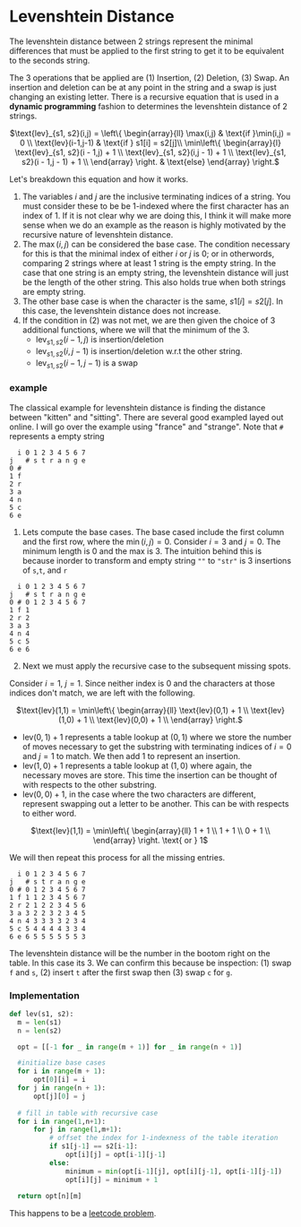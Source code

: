 # Levenshtein Distance

The levenshtein distance between 2 strings represent the minimal differences that must be applied to the first string to get it to be equivalent to the seconds string.

The 3 operations that be applied are (1) Insertion, (2) Deletion, (3) Swap. An insertion and deletion can be at any point in the string and a swap is just changing an existing letter. There is a recursive equation that is used in a **dynamic programming** fashion to determines the levenshtein distance of 2 strings.

<center>

$\text{lev}_{s1, s2}(i,j) = \left\{
\begin{array}{ll}
        \max(i,j) & \text{if }\min(i,j) = 0 \\
        \text{lev}(i-1,j-1) & \text{if } s1[i] = s2[j]\\
        \min\left\{
        \begin{array}{l}
            \text{lev}_{s1, s2}(i - 1,j) + 1 \\
            \text{lev}_{s1, s2}(i,j - 1) + 1 \\
            \text{lev}_{s1, s2}(i - 1,j - 1) + 1 \\
        \end{array}
        \right. & \text{else}
\end{array} 
\right.$

</center>

Let's breakdown this equation and how it works. 
1. The variables $i$ and $j$ are the inclusive terminating indices of a string. You must consider these to be be 1-indexed where the first character has an index of 1. If it is not clear why we are doing this, I think it will make more sense when we do an example as the reason is highly motivated by the recursive nature of levenshtein distance.
2. The $\max(i,j)$ can be considered the base case. The condition necessary for this is that the minimal index of either $i$ or $j$ is 0; or in otherwords, comparing 2 strings where at least 1 string is the empty string. In the case that one string is an empty string, the levenshtein distance will just be the length of the other string. This also holds true when both strings are empty string.
3. The other base case is when the character is the same, $s1[i] = s2[j]$. In this case, the levenshtein distance does not increase.
4. If the condition in (2) was not met, we are then given the choice of 3 additional functions, where we will that the minimum of the 3.
    - $\text{lev}_{s1, s2}(i - 1,j)$ is insertion/deletion
    - $\text{lev}_{s1, s2}(i,j - 1)$ is insertion/deletion w.r.t the other string.
    - $\text{lev}_{s1, s2}(i - 1,j - 1)$ is a swap

### example
The classical example for levenshtein distance is finding the distance between "kitten" and "sitting". There are several good exampled layed out online. I will go over the example using "france" and "strange".
Note that `#` represents a empty string
```
  i 0 1 2 3 4 5 6 7 
j   # s t r a n g e
0 #
1 f
2 r
3 a
4 n
5 c
6 e
```

1. Lets compute the base cases. The base cased include the first column and the first row, where the $\min(i,j)=0$. Consider $i=3$ and $j=0$. The minimum length is $0$ and the max is $3$. The intuition behind this is because inorder to transform and empty string `""` to `"str"` is 3 insertions of `s`,`t`, and `r`

```
  i 0 1 2 3 4 5 6 7 
j   # s t r a n g e
0 # 0 1 2 3 4 5 6 7
1 f 1
2 r 2
3 a 3
4 n 4
5 c 5
6 e 6
```
2. Next we must apply the recursive case to the subsequent missing spots. 

Consider $i=1$, $j=1$. Since neither index is $0$ and the characters at those indices don't match, we are left with the following.
<center>

$\text{lev}(1,1) = \min\left\{
    \begin{array}{ll}
        \text{lev}(0,1) + 1 \\
        \text{lev}(1,0) + 1 \\
        \text{lev}(0,0) + 1 \\
    \end{array} 
\right.$

</center>

- $\text{lev}(0,1) + 1$ represents a table lookup at $(0,1)$ where we store the number of moves necessary to get the substring with terminating indices of $i=0$ and $j=1$ to match. We then add 1 to represent an insertion.
- $\text{lev}(1,0) + 1$ represents a table lookup at $(1,0)$ where again, the necessary moves are store. This time the insertion can be thought of with respects to the other substring.
- $\text{lev}(0,0) + 1$, in the case where the two characters are different, represent swapping out a letter to be another. This can be with respects to either word.

<center>

$\text{lev}(1,1) = \min\left\{
    \begin{array}{ll}
        1 + 1 \\
        1 + 1 \\
        0 + 1 \\
    \end{array} 
\right. \text{ or } 1$

</center>

We will then repeat this process for all the missing entries.

```
  i 0 1 2 3 4 5 6 7 
j   # s t r a n g e
0 # 0 1 2 3 4 5 6 7
1 f 1 1 2 3 4 5 6 7
2 r 2 1 2 2 3 4 5 6
3 a 3 2 2 3 2 3 4 5
4 n 4 3 3 3 3 2 3 4
5 c 5 4 4 4 4 3 3 4
6 e 6 5 5 5 5 5 5 3
```

The levenshtein distance will be the number in the bootom right on the table. In this case its 3. We can confirm this because be inspection: (1) swap `f` and `s`, (2) insert `t` after the first swap then (3) swap `c` for `g`.

### Implementation
```py
def lev(s1, s2):
  m = len(s1)
  n = len(s2)

  opt = [[-1 for _ in range(m + 1)] for _ in range(n + 1)]

  #initialize base cases
  for i in range(m + 1):
      opt[0][i] = i
  for j in range(n + 1):
      opt[j][0] = j
      
  # fill in table with recursive case
  for i in range(1,n+1):
      for j in range(1,m+1):
          # offset the index for 1-indexness of the table iteration
          if s1[j-1] == s2[i-1]:
              opt[i][j] = opt[i-1][j-1]
          else:
              minimum = min(opt[i-1][j], opt[i][j-1], opt[i-1][j-1])
              opt[i][j] = minimum + 1
          
  return opt[n][m]
```

This happens to be a [leetcode problem](https://leetcode.com/problems/edit-distance/).